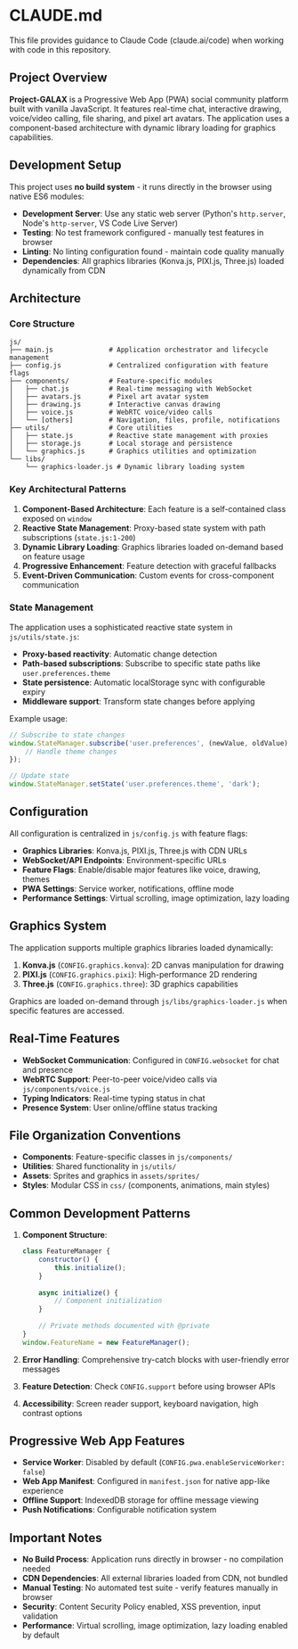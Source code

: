 # CLAUDE.md

This file provides guidance to Claude Code (claude.ai/code) when working with code in this repository.

## Project Overview

**Project-GALAX** is a Progressive Web App (PWA) social community platform built with vanilla JavaScript. It features real-time chat, interactive drawing, voice/video calling, file sharing, and pixel art avatars. The application uses a component-based architecture with dynamic library loading for graphics capabilities.

## Development Setup

This project uses **no build system** - it runs directly in the browser using native ES6 modules:

- **Development Server**: Use any static web server (Python's `http.server`, Node's `http-server`, VS Code Live Server)
- **Testing**: No test framework configured - manually test features in browser
- **Linting**: No linting configuration found - maintain code quality manually
- **Dependencies**: All graphics libraries (Konva.js, PIXI.js, Three.js) loaded dynamically from CDN

## Architecture

### Core Structure
```
js/
├── main.js              # Application orchestrator and lifecycle management
├── config.js            # Centralized configuration with feature flags
├── components/          # Feature-specific modules
│   ├── chat.js          # Real-time messaging with WebSocket
│   ├── avatars.js       # Pixel art avatar system
│   ├── drawing.js       # Interactive canvas drawing
│   ├── voice.js         # WebRTC voice/video calls
│   └── [others]         # Navigation, files, profile, notifications
├── utils/               # Core utilities
│   ├── state.js         # Reactive state management with proxies
│   ├── storage.js       # Local storage and persistence
│   └── graphics.js      # Graphics utilities and optimization
└── libs/
    └── graphics-loader.js # Dynamic library loading system
```

### Key Architectural Patterns

1. **Component-Based Architecture**: Each feature is a self-contained class exposed on `window`
2. **Reactive State Management**: Proxy-based state system with path subscriptions (`state.js:1-200`)
3. **Dynamic Library Loading**: Graphics libraries loaded on-demand based on feature usage
4. **Progressive Enhancement**: Feature detection with graceful fallbacks
5. **Event-Driven Communication**: Custom events for cross-component communication

### State Management

The application uses a sophisticated reactive state system in `js/utils/state.js`:

- **Proxy-based reactivity**: Automatic change detection
- **Path-based subscriptions**: Subscribe to specific state paths like `user.preferences.theme`
- **State persistence**: Automatic localStorage sync with configurable expiry
- **Middleware support**: Transform state changes before applying

Example usage:
```javascript
// Subscribe to state changes
window.StateManager.subscribe('user.preferences', (newValue, oldValue) => {
    // Handle theme changes
});

// Update state
window.StateManager.setState('user.preferences.theme', 'dark');
```

## Configuration

All configuration is centralized in `js/config.js` with feature flags:

- **Graphics Libraries**: Konva.js, PIXI.js, Three.js with CDN URLs
- **WebSocket/API Endpoints**: Environment-specific URLs  
- **Feature Flags**: Enable/disable major features like voice, drawing, themes
- **PWA Settings**: Service worker, notifications, offline mode
- **Performance Settings**: Virtual scrolling, image optimization, lazy loading

## Graphics System

The application supports multiple graphics libraries loaded dynamically:

1. **Konva.js** (`CONFIG.graphics.konva`): 2D canvas manipulation for drawing
2. **PIXI.js** (`CONFIG.graphics.pixi`): High-performance 2D rendering
3. **Three.js** (`CONFIG.graphics.three`): 3D graphics capabilities

Graphics are loaded on-demand through `js/libs/graphics-loader.js` when specific features are accessed.

## Real-Time Features

- **WebSocket Communication**: Configured in `CONFIG.websocket` for chat and presence
- **WebRTC Support**: Peer-to-peer voice/video calls via `js/components/voice.js`
- **Typing Indicators**: Real-time typing status in chat
- **Presence System**: User online/offline status tracking

## File Organization Conventions

- **Components**: Feature-specific classes in `js/components/`
- **Utilities**: Shared functionality in `js/utils/`
- **Assets**: Sprites and graphics in `assets/sprites/`
- **Styles**: Modular CSS in `css/` (components, animations, main styles)

## Common Development Patterns

1. **Component Structure**:
   ```javascript
   class FeatureManager {
       constructor() {
           this.initialize();
       }
       
       async initialize() {
           // Component initialization
       }
       
       // Private methods documented with @private
   }
   window.FeatureName = new FeatureManager();
   ```

2. **Error Handling**: Comprehensive try-catch blocks with user-friendly error messages
3. **Feature Detection**: Check `CONFIG.support` before using browser APIs
4. **Accessibility**: Screen reader support, keyboard navigation, high contrast options

## Progressive Web App Features

- **Service Worker**: Disabled by default (`CONFIG.pwa.enableServiceWorker: false`)
- **Web App Manifest**: Configured in `manifest.json` for native app-like experience
- **Offline Support**: IndexedDB storage for offline message viewing
- **Push Notifications**: Configurable notification system

## Important Notes

- **No Build Process**: Application runs directly in browser - no compilation needed
- **CDN Dependencies**: All external libraries loaded from CDN, not bundled
- **Manual Testing**: No automated test suite - verify features manually in browser
- **Security**: Content Security Policy enabled, XSS prevention, input validation
- **Performance**: Virtual scrolling, image optimization, lazy loading enabled by default